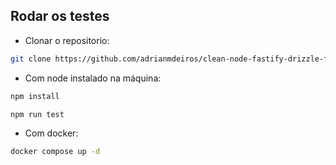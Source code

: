 ## Rodar os testes
- Clonar o repositorio:
```bash
git clone https://github.com/adrianmdeiros/clean-node-fastify-drizzle-freight-api-fragment.git
```
- Com node instalado na máquina: 
```bash
npm install
````
```bash
npm run test
```
- Com docker: 
```bash
docker compose up -d
````